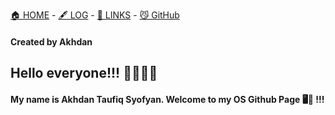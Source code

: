 [🏠 HOME](.) - [🖋️ LOG](https://akhdntaufiq.github.io/os242/TXT/mylog.txt) - [🔗 LINKS](https://akhdntaufiq.github.io/os242/LINKS) - [😼 GitHub](https://github.com/akhdntaufiq/os242)
#### Created by Akhdan

## Hello everyone!!! 🙋‍♂️🧑‍💻

#### My name is Akhdan Taufiq Syofyan. Welcome to my OS Github Page 🖥️📃 !!!
